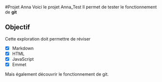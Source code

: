 #Projet Anna
Voici le projet Anna_Test
Il permet de tester le fonctionnement de **git**

## Objectif
Cette exploration doit permettre de réviser
- [x] Markdown
- [x] HTML
- [x] JavaScript
- [x] Emmet

Mais également découvrir le fonctionnement de git.